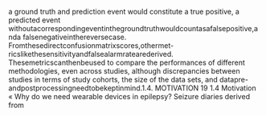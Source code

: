 a ground truth and prediction event would constitute a true positive, a predicted event
withoutacorrespondingeventinthegroundtruthwouldcountasafalsepositive,anda
falsenegativeinthereversecase. Fromthesedirectconfusionmatrixscores,othermet-
ricslikethesensitivityandfalsealarmratearederived. Thesemetricscanthenbeused
to compare the performances of different methodologies, even across studies, although
discrepancies between studies in terms of study cohorts, the size of the data sets, and
datapre-andpostprocessingneedtobekeptinmind.1.4. MOTIVATION 19
1.4 Motivation
« Why do we need wearable devices in epilepsy? Seizure diaries derived from